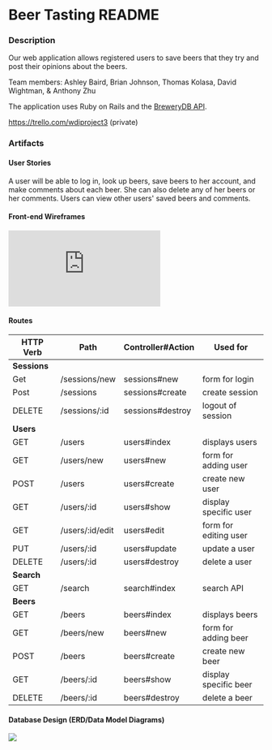 # Beer Tasting README

### Description
Our web application allows registered users to save beers that they try and post their opinions about the beers. 


Team members: Ashley Baird, Brian Johnson, Thomas Kolasa, David Wightman, & Anthony Zhu


The application uses Ruby on Rails and the <a href="http://www.brewerydb.com/developers">BreweryDB API</a>.


https://trello.com/wdiproject3 (private)

### Artifacts
#### User Stories
A user will be able to log in, look up beers, save beers to her account, and make comments about each beer. She can also delete any of her beers or her comments. Users can view other users' saved beers and comments.

#### Front-end Wireframes

![](https://github.com/zhua1989/beerForumApp/blob/master/beerForumApp.pdf)

#### Routes

| HTTP Verb  | Path            | Controller#Action | Used for              |
| ---------- | --------------- | ----------------- | --------------------- |
| **Sessions**                                                             |
| Get        | /sessions/new   | sessions#new      | form for login        |
| Post       | /sessions       | sessions#create   | create session        |
| DELETE     | /sessions/:id   | sessions#destroy  | logout of session     |
| **Users**                                                                |
| GET        | /users          | users#index       | displays users        |
| GET        | /users/new      | users#new         | form for adding user  |
| POST       | /users          | users#create      | create new user       |
| GET        | /users/:id      | users#show        | display specific user |
| GET        | /users/:id/edit | users#edit        | form for editing user |
| PUT        | /users/:id      | users#update      | update a user         |
| DELETE     | /users/:id      | users#destroy     | delete a user         |
| **Search**                                                               |
| GET        | /search         | search#index      | search API            |
| **Beers**                                                                |
| GET        | /beers          | beers#index       | displays beers        |
| GET        | /beers/new      | beers#new         | form for adding beer  |
| POST       | /beers          | beers#create      | create new beer       |
| GET        | /beers/:id      | beers#show        | display specific beer |
| DELETE     | /beers/:id      | beers#destroy     | delete a beer         |


#### Database Design (ERD/Data Model Diagrams)

![](https://github.com/zhua1989/beerForumApp/blob/master/Database_Design.jpg)

